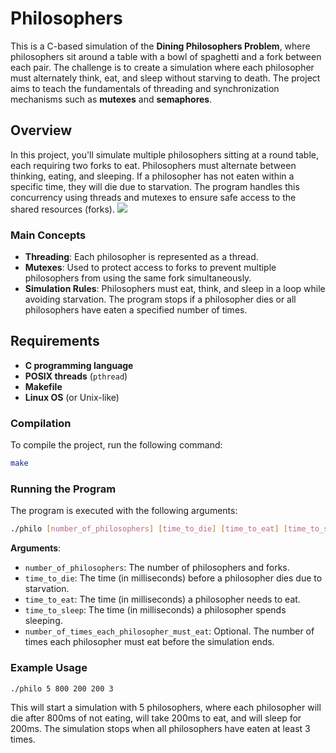 # Philosophers

This is a C-based simulation of the **Dining Philosophers Problem**, where philosophers sit around a table with a bowl of spaghetti and a fork between each pair. The challenge is to create a simulation where each philosopher must alternately think, eat, and sleep without starving to death. The project aims to teach the fundamentals of threading and synchronization mechanisms such as **mutexes** and **semaphores**.

## Overview
In this project, you'll simulate multiple philosophers sitting at a round table, each requiring two forks to eat. Philosophers must alternate between thinking, eating, and sleeping. If a philosopher has not eaten within a specific time, they will die due to starvation. The program handles this concurrency using threads and mutexes to ensure safe access to the shared resources (forks).
![](https://zhen404.com/dining_phil.png)


### Main Concepts
- **Threading**: Each philosopher is represented as a thread.
- **Mutexes**: Used to protect access to forks to prevent multiple philosophers from using the same fork simultaneously.
- **Simulation Rules**: Philosophers must eat, think, and sleep in a loop while avoiding starvation. The program stops if a philosopher dies or all philosophers have eaten a specified number of times.

## Requirements

- **C programming language**  
- **POSIX threads** (`pthread`)  
- **Makefile**  
- **Linux OS** (or Unix-like)  

### Compilation

To compile the project, run the following command:

```bash
make
```

### Running the Program

The program is executed with the following arguments:

```bash
./philo [number_of_philosophers] [time_to_die] [time_to_eat] [time_to_sleep] [number_of_times_each_philosopher_must_eat (optional)]
```

**Arguments**:

- `number_of_philosophers`: The number of philosophers and forks.
- `time_to_die`: The time (in milliseconds) before a philosopher dies due to starvation.
- `time_to_eat`: The time (in milliseconds) a philosopher needs to eat.
- `time_to_sleep`: The time (in milliseconds) a philosopher spends sleeping.
- `number_of_times_each_philosopher_must_eat`: Optional. The number of times each philosopher must eat before the simulation ends.

### Example Usage

```bash
./philo 5 800 200 200 3
```

This will start a simulation with 5 philosophers, where each philosopher will die after 800ms of not eating, will take 200ms to eat, and will sleep for 200ms. The simulation stops when all philosophers have eaten at least 3 times.
